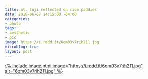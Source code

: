 ```yaml
---
title: mt. fuji reflected on rice paddies
date: 2018-06-07 14:15:00 -04:00
categories:
- photo
tags:
- aesthetic
- pic
image: https://i.redd.it/6om03v7rih211.jpg
microblog: true
layout: post
---
```


[{% include image.html image="https://i.redd.it/6om03v7rih211.jpg" alt="6om03v7rih211.jpg" %}](https://www.reddit.com/r/pics/comments/8p6emx/mount_fuji_japan_reflected_in_rice_paddies/)